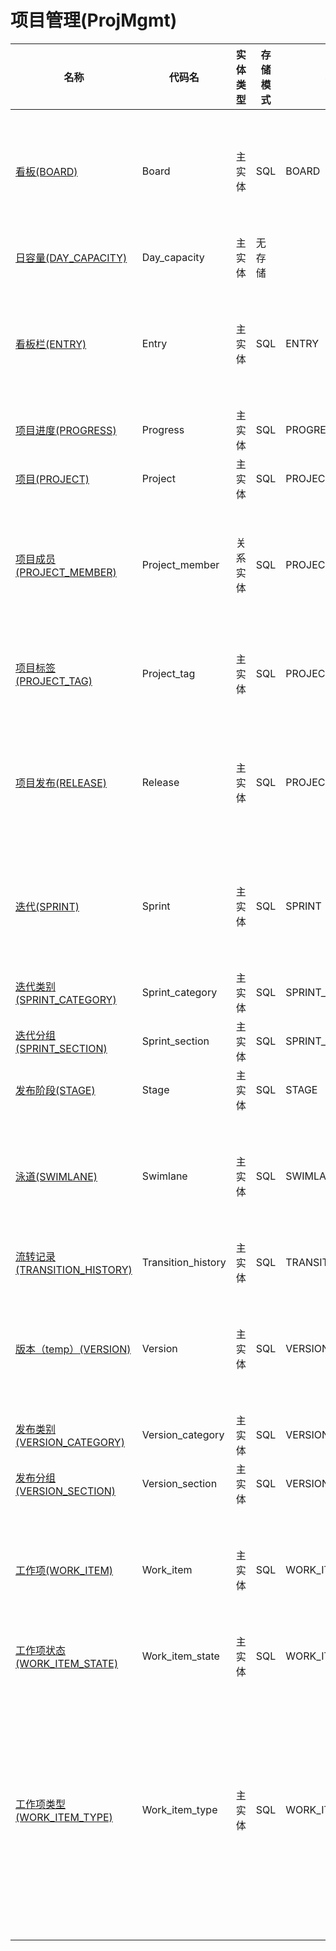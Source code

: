 # 项目管理(ProjMgmt) <!-- {docsify-ignore-all} -->



|    名称   | 代码名      |  实体类型   |  存储模式 |  表名称  |  逻辑有效   |  联合主键   |  主状态   |  权限控制  |  启用审计    |  备注  |
| --------  |------------| -----   |  --------|  --------|  --------|  -------- |  -------- | -------- | -------- |-------- |
|[看板(BOARD)](module/ProjMgmt/Board)|Board|主实体|SQL|BOARD|否|否|否|附属主实体控制（未映射自控）|否||
|[日容量(DAY_CAPACITY)](module/ProjMgmt/Day_capacity)|Day_capacity|主实体|无存储||否|否|否|自控制|否||
|[看板栏(ENTRY)](module/ProjMgmt/Entry)|Entry|主实体|SQL|ENTRY|否|否|否|附属主实体控制（未映射自控）|否||
|[项目进度(PROGRESS)](module/ProjMgmt/Progress)|Progress|主实体|SQL|PROGRESS|否|否|否|自控制|否||
|[项目(PROJECT)](module/ProjMgmt/Project)|Project|主实体|SQL|PROJECT|否|否|是|自控制|否||
|[项目成员(PROJECT_MEMBER)](module/ProjMgmt/Project_member)|Project_member|关系实体|SQL|PROJECT_MEMBER|否|是|否|附属主实体控制（未映射自控）|否||
|[项目标签(PROJECT_TAG)](module/ProjMgmt/Project_tag)|Project_tag|主实体|SQL|PROJECT_TAG|否|否|否|自控制|否|所有项目共用|
|[项目发布(RELEASE)](module/ProjMgmt/Release)|Release|主实体|SQL|PROJECT_RELEASE|否|否|否|附属主实体控制（未映射自控）|否||
|[迭代(SPRINT)](module/ProjMgmt/Sprint)|Sprint|主实体|SQL|SPRINT|否|否|是|附属主实体控制（未映射自控）|否||
|[迭代类别(SPRINT_CATEGORY)](module/ProjMgmt/Sprint_category)|Sprint_category|主实体|SQL|SPRINT_CATEGORY|否|否|否|自控制|否||
|[迭代分组(SPRINT_SECTION)](module/ProjMgmt/Sprint_section)|Sprint_section|主实体|SQL|SPRINT_SECTION|否|否|否|自控制|否||
|[发布阶段(STAGE)](module/ProjMgmt/Stage)|Stage|主实体|SQL|STAGE|否|否|否|自控制|否||
|[泳道(SWIMLANE)](module/ProjMgmt/Swimlane)|Swimlane|主实体|SQL|SWIMLANE|否|否|否|附属主实体控制（未映射自控）|否||
|[流转记录(TRANSITION_HISTORY)](module/ProjMgmt/Transition_history)|Transition_history|主实体|SQL|TRANSITION_HISTORY|否|否|否|自控制|否||
|[版本（temp）(VERSION)](module/ProjMgmt/Version)|Version|主实体|SQL|VERSION|否|否|否|附属主实体控制（未映射自控）|否||
|[发布类别(VERSION_CATEGORY)](module/ProjMgmt/Version_category)|Version_category|主实体|SQL|VERSION_CATEGORY|否|否|否|自控制|否||
|[发布分组(VERSION_SECTION)](module/ProjMgmt/Version_section)|Version_section|主实体|SQL|VERSION_SECTION|否|否|否|自控制|否||
|[工作项(WORK_ITEM)](module/ProjMgmt/Work_item)|Work_item|主实体|SQL|WORK_ITEM|否|否|是|附属主实体控制（未映射自控）|是||
|[工作项状态(WORK_ITEM_STATE)](module/ProjMgmt/Work_item_state)|Work_item_state|主实体|SQL|WORK_ITEM_STATE|否|否|否|自控制|否||
|[工作项类型(WORK_ITEM_TYPE)](module/ProjMgmt/Work_item_type)|Work_item_type|主实体|SQL|WORK_ITEM_TYPE|否|否|否|自控制|否|仅瀑布类型项目可以自定义工作项类型|

